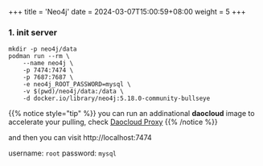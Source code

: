 +++
title = 'Neo4j'
date = 2024-03-07T15:00:59+08:00
weight = 5
+++


### 1. init server 
```shell
mkdir -p neo4j/data
podman run --rm \
    --name neo4j \
    -p 7474:7474 \
    -p 7687:7687 \
    -e neo4j_ROOT_PASSWORD=mysql \
    -v $(pwd)/neo4j/data:/data \
    -d docker.io/library/neo4j:5.18.0-community-bullseye
```

{{% notice style="tip" %}}
you can run an addinational **daocloud** image to accelerate your pulling, check [Daocloud Proxy](daocloud/index.html)
{{% /notice %}}


and then you can visit http://localhost:7474

username: `root` 
password: `mysql` 